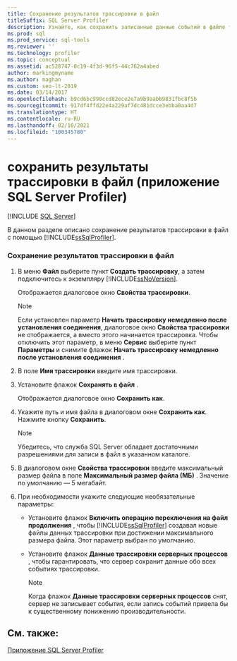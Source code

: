 ```yaml
---
title: Сохранение результатов трассировки в файл
titleSuffix: SQL Server Profiler
description: Узнайте, как сохранить записанные данные событий в файле трассировки и указать его максимальный размер, а также включить возможность переключения на файл продолжения в SQL Server Profiler.
ms.prod: sql
ms.prod_service: sql-tools
ms.reviewer: ''
ms.technology: profiler
ms.topic: conceptual
ms.assetid: ac528747-0c19-4f3d-96f5-44c762a4abed
author: markingmyname
ms.author: maghan
ms.custom: seo-lt-2019
ms.date: 03/14/2017
ms.openlocfilehash: b9cd6bc990ccd82ece2e7a9b9aabb9831fbc8f5b
ms.sourcegitcommit: 917df4ffd22e4a229af7dc481dcce3ebba0aa4d7
ms.translationtype: HT
ms.contentlocale: ru-RU
ms.lasthandoff: 02/10/2021
ms.locfileid: "100345780"
---
```

# <a name="save-trace-results-to-a-file-sql-server-profiler"></a>сохранить результаты трассировки в файл (приложение SQL Server Profiler)

 [!INCLUDE [SQL Server](../../includes/applies-to-version/sqlserver.md)]

В данном разделе описано сохранение результатов трассировки в файл с помощью [!INCLUDE[ssSqlProfiler](../../includes/sssqlprofiler-md.md)].  
  
### <a name="to-save-trace-results-to-a-file"></a>Сохранение результатов трассировки в файл  
  
1.  В меню **Файл** выберите пункт **Создать трассировку**, а затем подключитесь к экземпляру [!INCLUDE[ssNoVersion](../../includes/ssnoversion-md.md)].  
  
     Отображается диалоговое окно **Свойства трассировки**.  
  
    > [!NOTE]  
    >  Если установлен параметр **Начать трассировку немедленно после установления соединения**, диалоговое окно **Свойства трассировки** не отображается, а вместо этого начинается трассировка. Чтобы отключить этот параметр, в меню **Сервис** выберите пункт **Параметры** и снимите флажок **Начать трассировку немедленно после установления соединения** .  
  
2.  В поле **Имя трассировки** введите имя трассировки.  
  
3.  Установите флажок **Сохранять в файл** .  
  
     Отображается диалоговое окно **Сохранить как**.  
  
4.  Укажите путь и имя файла в диалоговом окне **Сохранить как**. Нажмите кнопку **Сохранить**.  
  
    > [!NOTE]  
    >  Убедитесь, что служба SQL Server обладает достаточными разрешениями для записи в файл в указанном каталоге.  
  
5.  В диалоговом окне **Свойства трассировки** введите максимальный размер файла в поле **Максимальный размер файла (МБ)** . Значение по умолчанию — 5 мегабайт.  
  
6.  При необходимости укажите следующие необязательные параметры:  
  
    -   Установите флажок **Включить операцию переключения на файл продолжения** , чтобы [!INCLUDE[ssSqlProfiler](../../includes/sssqlprofiler-md.md)] создавал новые файлы данных трассировки при достижении максимального размера файла. Этот параметр выбран по умолчанию.  
  
    -   Установите флажок **Данные трассировки серверных процессов** , чтобы гарантировать, что сервер сохранит данные обо всех событиях трассировки.  
  
        > [!NOTE]  
        >  Когда флажок **Данные трассировки серверных процессов** снят, сервер не записывает события, если запись событий привела бы к существенному понижению производительности.  
  
## <a name="see-also"></a>См. также:  
 [Приложение SQL Server Profiler](../../tools/sql-server-profiler/sql-server-profiler.md)  
  
  
